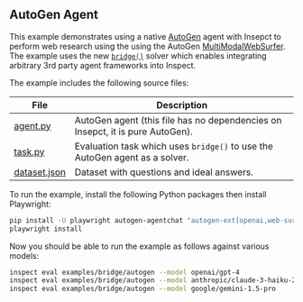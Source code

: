 ## AutoGen Agent

This example demonstrates using a native [AutoGen](https://microsoft.github.io/autogen/) agent with Insepct to perform web research using the using the AutoGen [MultiModalWebSurfer](https://microsoft.github.io/autogen/stable//reference/python/autogen_ext.agents.web_surfer.html#autogen_ext.agents.web_surfer.MultimodalWebSurfer). The example uses the new [`bridge()`](https://github.com/UKGovernmentBEIS/inspect_ai/pull/1181) solver which enables integrating arbitrary 3rd party agent frameworks into Inspect.

The example includes the following source files:

| File            | Description                                                                            |
|------------------|------------------------------------------------------|
| [agent.py](agent.py)      | AutoGen agent (this file has no dependencies on Insepct, it is pure AutoGen). |
| [task.py](task.py)       | Evaluation task which uses `bridge()` to use the AutoGen agent as a solver.          |
| [dataset.json](dataset.json) | Dataset with questions and ideal answers.                                              |


To run the example, install the following Python packages then install Playwright:

```bash
pip install -U playwright autogen-agentchat "autogen-ext[openai,web-surfer]"
playwright install
```

Now you should be able to run the example as follows against various models:

``` bash
inspect eval examples/bridge/autogen --model openai/gpt-4 
inspect eval examples/bridge/autogen --model anthropic/claude-3-haiku-20240307
inspect eval examples/bridge/autogen --model google/gemini-1.5-pro
```
